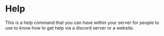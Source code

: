 # Help
This is a help command that you can have within your server for people to use to know how to get help via a discord server or a website.
